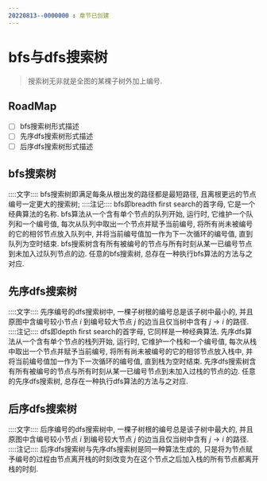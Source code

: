 ```yaml
---
20220813--0000000 : 章节已创建
---
```

# bfs与dfs搜索树
> 搜索树无非就是全图的某棵子树外加上编号. 

## RoadMap
- [ ] bfs搜索树形式描述
- [ ] 先序dfs搜索树形式描述
- [ ] 后序dfs搜索树形式描述

## bfs搜索树
::::文字::::
bfs搜索树即满足每条从根出发的路径都是最短路径, 且离根更远的节点编号一定更大的搜索树;
::::注记::::
bfs即breadth first search的首字母, 它是一个经典算法的名称. bfs算法从一个含有单个节点的队列开始, 运行时, 它维护一个队列和一个编号值, 每次从队列中取出一个节点并赋予当前编号, 将所有尚未被编号的它的相邻节点放入队列中, 并将当前编号值加一作为下一次循环的编号值, 直到队列为空时结束. 
bfs搜索树含有所有被编号的节点与所有时刻从某一已编号节点到未加入过队列节点的边. 任意的bfs搜索树, 总存在一种执行bfs算法的方法与之对应. 

## 先序dfs搜索树
::::文字::::
先序编号的dfs搜索树中, 一棵子树根的编号总是该子树中最小的, 并且原图中含编号较小节点 $i$ 到编号较大节点 $j$ 的边当且仅当树中含有 $j \to i$ 的路径. 
::::注记::::
dfs即depth first search的首字母, 它同样是一种经典算法. 先序dfs算法从一个含有单个节点的栈列开始, 运行时, 它维护一个栈和一个编号值, 每次从栈中取出一个节点并赋予当前编号, 将所有尚未被编号的它的相邻节点放入栈中, 并将当前编号值加一作为下一次循环的编号值, 直到栈为空时结束. 
先序dfs搜索树含有所有被编号的节点与所有时刻从某一已编号节点到未加入过栈的节点的边. 任意的先序dfs搜索树, 总存在一种执行dfs算法的方法与之对应. 

## 后序dfs搜索树
::::文字::::
后序编号的dfs搜索树中, 一棵子树根的编号总是该子树中最大的, 并且原图中含编号较小节点 $i$ 到编号较大节点 $j$ 的边当且仅当树中含有 $j \to i$ 的路径. 
::::注记::::
后序dfs搜索树与先序dfs搜索树是同一种算法生成的, 只是将为节点赋予编号的过程由节点离开栈的时刻改变为在这个节点之后加入栈的所有节点都离开栈的时刻. 
